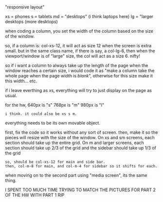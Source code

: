 "responsive layout"

xs = phones
s = tablets
md = "desktops" (i think laptops here)
lg = "larger desktops (more desktops)

when coding a column, you set the width of the column based on the size of the window.

so, if a column is:
    col-xs-12, it will act as size 12 when the screen is extra small.
        but in the same class name, if there is say, a col-lg-6, then when the viewport/window is of "large" size, the col will act as a size 6. nifty!


so if i want a column to always take up the length of the page when the window reaches a certain size, i would code it as "make a column take the whole page when the page width is _blank_", otherwise for this size make it this width... etc.

if i leave everthing as xs, everything will try to just display on the page as usual.

for the hw, 
    640px is "s"
    768px is "m"
    980px is "l"

    i think. it could also be xs s m.





everything needs to be its own movable object. 

first, fix the code so it works without any sort of screen.
    then, make it so the pieces will resize with the size of the window.
    On xs and sm screens, each section should take up the entire grid. On m and larger screens, each section should take up 2/3 of the grid and the sidebar should take up 1/3 of the grid

    so, should be col-xs-12 for main and side bar.
    then, col-m-8 for main, and col-m-4 for sidebar so it shifts for each.


when moving on to the second part using "media screen", its the same thing.



I SPENT TOO MUCH TIME TRYING TO MATCH THE PICTURES FOR PART 2 OF THE HW WITH PART 1 RIP

